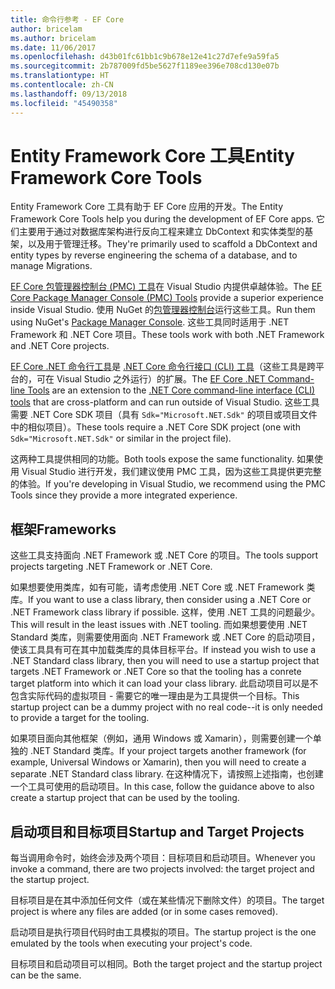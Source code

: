 ```yaml
---
title: 命令行参考 - EF Core
author: bricelam
ms.author: bricelam
ms.date: 11/06/2017
ms.openlocfilehash: d43b01fc61bb1c9b678e12e41c27d7efe9a59fa5
ms.sourcegitcommit: 2b787009fd5be5627f1189ee396e708cd130e07b
ms.translationtype: HT
ms.contentlocale: zh-CN
ms.lasthandoff: 09/13/2018
ms.locfileid: "45490358"
---
```

<a name="entity-framework-core-tools"></a><span data-ttu-id="3e81d-102">Entity Framework Core 工具</span><span class="sxs-lookup"><span data-stu-id="3e81d-102">Entity Framework Core Tools</span></span>
===========================
<span data-ttu-id="3e81d-103">Entity Framework Core 工具有助于 EF Core 应用的开发。</span><span class="sxs-lookup"><span data-stu-id="3e81d-103">The Entity Framework Core Tools help you during the development of EF Core apps.</span></span> <span data-ttu-id="3e81d-104">它们主要用于通过对数据库架构进行反向工程来建立 DbContext 和实体类型的基架，以及用于管理迁移。</span><span class="sxs-lookup"><span data-stu-id="3e81d-104">They're primarily used to scaffold a DbContext and entity types by reverse engineering the schema of a database, and to manage Migrations.</span></span>

<span data-ttu-id="3e81d-105">[EF Core 包管理器控制台 (PMC) 工具][1]在 Visual Studio 内提供卓越体验。</span><span class="sxs-lookup"><span data-stu-id="3e81d-105">The [EF Core Package Manager Console (PMC) Tools][1] provide a superior experience inside Visual Studio.</span></span> <span data-ttu-id="3e81d-106">使用 NuGet 的[包管理器控制台][2]运行这些工具。</span><span class="sxs-lookup"><span data-stu-id="3e81d-106">Run them using NuGet's [Package Manager Console][2].</span></span> <span data-ttu-id="3e81d-107">这些工具同时适用于 .NET Framework 和 .NET Core 项目。</span><span class="sxs-lookup"><span data-stu-id="3e81d-107">These tools work with both .NET Framework and .NET Core projects.</span></span>

<span data-ttu-id="3e81d-108">[EF Core .NET 命令行工具][3]是 [.NET Core 命令行接口 (CLI) 工具][4]（这些工具是跨平台的，可在 Visual Studio 之外运行）的扩展。</span><span class="sxs-lookup"><span data-stu-id="3e81d-108">The [EF Core .NET Command-line Tools][3] are an extension to the [.NET Core command-line interface (CLI) tools][4] that are cross-platform and can run outside of Visual Studio.</span></span> <span data-ttu-id="3e81d-109">这些工具需要 .NET Core SDK 项目（具有 `Sdk="Microsoft.NET.Sdk"` 的项目或项目文件中的相似项目）。</span><span class="sxs-lookup"><span data-stu-id="3e81d-109">These tools require a .NET Core SDK project (one with `Sdk="Microsoft.NET.Sdk"` or similar in the project file).</span></span>

<span data-ttu-id="3e81d-110">这两种工具提供相同的功能。</span><span class="sxs-lookup"><span data-stu-id="3e81d-110">Both tools expose the same functionality.</span></span> <span data-ttu-id="3e81d-111">如果使用 Visual Studio 进行开发，我们建议使用 PMC 工具，因为这些工具提供更完整的体验。</span><span class="sxs-lookup"><span data-stu-id="3e81d-111">If you're developing in Visual Studio, we recommend using the PMC Tools since they provide a more integrated experience.</span></span>

<a name="frameworks"></a><span data-ttu-id="3e81d-112">框架</span><span class="sxs-lookup"><span data-stu-id="3e81d-112">Frameworks</span></span>
----------
<span data-ttu-id="3e81d-113">这些工具支持面向 .NET Framework 或 .NET Core 的项目。</span><span class="sxs-lookup"><span data-stu-id="3e81d-113">The tools support projects targeting .NET Framework or .NET Core.</span></span>

<span data-ttu-id="3e81d-114">如果想要使用类库，如有可能，请考虑使用 .NET Core 或 .NET Framework 类库。</span><span class="sxs-lookup"><span data-stu-id="3e81d-114">If you want to use a class library, then consider using a .NET Core or .NET Framework class library if possible.</span></span> <span data-ttu-id="3e81d-115">这样，使用 .NET 工具的问题最少。</span><span class="sxs-lookup"><span data-stu-id="3e81d-115">This will result in the least issues with .NET tooling.</span></span> <span data-ttu-id="3e81d-116">而如果想要使用 .NET Standard 类库，则需要使用面向 .NET Framework 或 .NET Core 的启动项目，使该工具具有可在其中加载类库的具体目标平台。</span><span class="sxs-lookup"><span data-stu-id="3e81d-116">If instead you wish to use a .NET Standard class library, then you will need to use a startup project that targets .NET Framework or .NET Core so that the tooling has a conrete target platform into which it can load your class library.</span></span> <span data-ttu-id="3e81d-117">此启动项目可以是不包含实际代码的虚拟项目 - 需要它的唯一理由是为工具提供一个目标。</span><span class="sxs-lookup"><span data-stu-id="3e81d-117">This startup project can be a dummy project with no real code--it is only needed to provide a target for the tooling.</span></span>

<span data-ttu-id="3e81d-118">如果项目面向其他框架（例如，通用 Windows 或 Xamarin），则需要创建一个单独的 .NET Standard 类库。</span><span class="sxs-lookup"><span data-stu-id="3e81d-118">If your project targets another framework (for example, Universal Windows or Xamarin), then you will need to create a separate .NET Standard class library.</span></span> <span data-ttu-id="3e81d-119">在这种情况下，请按照上述指南，也创建一个工具可使用的启动项目。</span><span class="sxs-lookup"><span data-stu-id="3e81d-119">In this case, follow the guidance above to also create a startup project that can be used by the tooling.</span></span>

<a name="startup-and-target-projects"></a><span data-ttu-id="3e81d-120">启动项目和目标项目</span><span class="sxs-lookup"><span data-stu-id="3e81d-120">Startup and Target Projects</span></span>
---------------------------
<span data-ttu-id="3e81d-121">每当调用命令时，始终会涉及两个项目：目标项目和启动项目。</span><span class="sxs-lookup"><span data-stu-id="3e81d-121">Whenever you invoke a command, there are two projects involved: the target project and the startup project.</span></span>

<span data-ttu-id="3e81d-122">目标项目是在其中添加任何文件（或在某些情况下删除文件）的项目。</span><span class="sxs-lookup"><span data-stu-id="3e81d-122">The target project is where any files are added (or in some cases removed).</span></span>

<span data-ttu-id="3e81d-123">启动项目是执行项目代码时由工具模拟的项目。</span><span class="sxs-lookup"><span data-stu-id="3e81d-123">The startup project is the one emulated by the tools when executing your project's code.</span></span>

<span data-ttu-id="3e81d-124">目标项目和启动项目可以相同。</span><span class="sxs-lookup"><span data-stu-id="3e81d-124">Both the target project and the startup project can be the same.</span></span>


  [1]: powershell.md
  [2]: https://docs.microsoft.com/nuget/tools/package-manager-console
  [3]: dotnet.md
  [4]: https://docs.microsoft.com/dotnet/core/tools/
